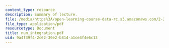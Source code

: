 ```yaml
---
content_type: resource
description: Summary of lecture.
file: /media/https%3A/open-learning-course-data-rc.s3.amazonaws.com/2-29-numerical-marine-hydrodynamics-13-024-spring-2003/9a4f39f42c6230e2b814a1ce4f4e6c13_num_integration.pdf
file_type: application/pdf
resourcetype: Document
title: num_integration.pdf
uid: 9a4f39f4-2c62-30e2-b814-a1ce4f4e6c13
---
```


